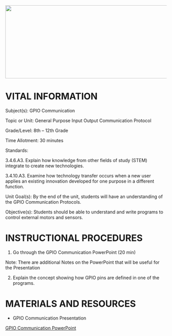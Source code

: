        
<img src=https://raw.githubusercontent.com/BotDevLLC/BotDevCurriculum/master/Pictures/Botdev.png height="228" width="980">

# VITAL INFORMATION

Subject(s):          GPIO Communication

Topic or Unit:     General Purpose Input Output Communication Protocol

Grade/Level:       8th – 12th Grade

Time Allotment:	 30 minutes

Standards:         

3.4.6.A3. Explain how knowledge from other fields of study (STEM) integrate to create new technologies.  

3.4.10.A3. Examine how technology transfer occurs when a new user applies an existing innovation developed for one purpose in a different function. 

Unit Goal(s):      By the end of the unit, students will have an understanding of the GPIO Communication Protocols.

Objective(s):      Students should be able to understand and write programs to control external motors and sensors. 

# INSTRUCTIONAL PROCEDURES

1.	Go through the GPIO Communication PowerPoint (20 min) 

Note: There are additional Notes on the PowerPoint that will be useful for the Presentation  

2.	Explain the concept showing how GPIO pins are defined in one of the programs.


# MATERIALS AND RESOURCES
* GPIO Communication Presentation

<a href="https://drive.google.com/drive/folders/1XHUoWgNGQpvZXt5vsvgrbWCCCwMWmi-B" target="_blank">GPIO Communication PowerPoint</a>



